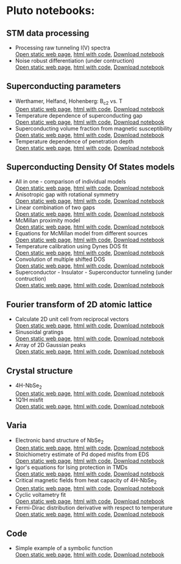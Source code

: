 # Pluto notebooks:

## STM data processing
- Processing raw tunneling I(V) spectra \
  <a href="./process_iv.html" target="_blank">Open static web page</a>, <a href="./process_iv_code.html" target="_blank">html with code</a>, [Download notebook](./process_iv.jl)
- Noise robust differentiation (under contruction) \
  <a href="./noise_robust.html" target="_blank">Open static web page</a>, <a href="./noise_robust_code.html" target="_blank">html with code</a>, [Download notebook](./noise_robust.jl)

## Superconducting parameters
- Werthamer, Helfand, Hohenberg: B<sub>c2</sub> vs. T \
  <a href="./whh.html" target="_blank">Open static web page</a>, <a href="./whh_code.html" target="_blank">html with code</a>, [Download notebook](./whh.jl)
- Temperature dependence of superconducting gap \
  <a href="./DelT.html" target="_blank">Open static web page</a>, <a href="./DelT_code.html" target="_blank">html with code</a>, [Download notebook](./DelT.jl)
- Superconducting volume fraction from magnetic susceptibility \
  <a href="./supervol.html" target="_blank">Open static web page</a>, <a href="./supervol_code.html" target="_blank">html with code</a>, [Download notebook](./supervol.jl)
- Temperature dependence of penetration depth \
  <a href="./London.html" target="_blank">Open static web page</a>, <a href="./London_code.html" target="_blank">html with code</a>, [Download notebook](./London.jl)

## Superconducting Density Of States models
- All in one - comparison of individual models \
  <a href="./dos_fit.html" target="_blank">Open static web page</a>, <a href="./dos_fit_code.html" target="_blank">html with code</a>, [Download notebook](./dos_fit.jl)
- Anisotropic gap with rotational symmetry \
  <a href="./anisotropic_gap.html" target="_blank">Open static web page</a>, <a href="./anisotropic_gap_code.html" target="_blank">html with code</a>, [Download notebook](./anisotropic_gap.jl)
- Linear combination of two gaps \
  <a href="./two_gaps.html" target="_blank">Open static web page</a>, <a href="./two_gaps_code.html" target="_blank">html with code</a>, [Download notebook](./two_gaps.jl)
- McMillan proximity model \
  <a href="./McMillan.html" target="_blank">Open static web page</a>, <a href="./McMillan_code.html" target="_blank">html with code</a>, [Download notebook](./McMillan.jl)
- Equations for McMillan model from different sources \
  <a href="./equations.html" target="_blank">Open static web page</a>, <a href="./equations_code.html" target="_blank">html with code</a>, [Download notebook](./equations.jl)
- Temperature calibration using Dynes DOS fit \
  <a href="./calib_temp.html" target="_blank">Open static web page</a>, <a href="./calib_temp_code.html" target="_blank">html with code</a>, [Download notebook](./calib_temp.jl)
- Convolution of multiple shifted DOS \
  <a href="./multi_convol.html" target="_blank">Open static web page</a>, <a href="./multi_convol_code.html" target="_blank">html with code</a>, [Download notebook](./multi_convol.jl)
- Superconductor - Insulator - Superconductor tunneling (under contruction) \
  <a href="./SIS.html" target="_blank">Open static web page</a>, <a href="./SIS_code.html" target="_blank">html with code</a>, [Download notebook](./SIS.jl)
  
## Fourier transform of 2D atomic lattice
- Calculate 2D unit cell from reciprocal vectors \
  <a href="./fft_lattice.html" target="_blank">Open static web page</a>, <a href="./fft_lattice_code.html" target="_blank">html with code</a>, [Download notebook](./fft_lattice.jl)
- Sinusoidal gratings \
  <a href="./sin_Fourier.html" target="_blank">Open static web page</a>, <a href="./sin_Fourier_code.html" target="_blank">html with code</a>, [Download notebook](./sin_Fourier.jl)
- Array of 2D Gaussian peaks \
  <a href="./Gauss_lattice.html" target="_blank">Open static web page</a>, <a href="./Gauss_lattice_code.html" target="_blank">html with code</a>, [Download notebook](./Gauss_lattice.jl)

## Crystal structure
- 4H-NbSe<sub>2</sub> \
  <a href="./XRD_4H.html" target="_blank">Open static web page</a>, <a href="./XRD_4H_code.html" target="_blank">html with code</a>, [Download notebook](./XRD_4H.jl)
- 1Q1H misfit \
  <a href="./XRD1q1h.html" target="_blank">Open static web page</a>, <a href="./XRD1q1h_code.html" target="_blank">html with code</a>, [Download notebook](./XRD1q1h.jl)

## Varia
- Electronic band structure of NbSe<sub>2</sub> \
  <a href="./NbSe2_bands.html" target="_blank">Open static web page</a>, <a href="./NbSe2_bands_code.html" target="_blank">html with code</a>, [Download notebook](./NbSe2_bands.jl)
- Stoichiometry estimate of Pd doped misfits from EDS \
  <a href="./Pd_doping.html" target="_blank">Open static web page</a>, <a href="./Pd_doping_code.html" target="_blank">html with code</a>, [Download notebook](./Pd_doping.jl)
- Igor's equations for Ising protection in TMDs \
  <a href="./igor.html" target="_blank">Open static web page</a>, <a href="./igor_code.html" target="_blank">html with code</a>, [Download notebook](./igor.jl)
- Critical magnetic fields from heat capacity of 4H-NbSe<sub>2</sub> \
  <a href="./heat_capacity.html" target="_blank">Open static web page</a>, <a href="./heat_capacity_code.html" target="_blank">html with code</a>, [Download notebook](./heat_capacity.jl)
- Cyclic voltametry fit \
  <a href="./twinpeaks.html" target="_blank">Open static web page</a>, <a href="./twinpeaks_code.html" target="_blank">html with code</a>, [Download notebook](./twinpeaks.jl)
- Fermi-Dirac distribution derivative with respect to temperature \
  <a href="./dfdT.html" target="_blank">Open static web page</a>, <a href="./dfdT_code.html" target="_blank">html with code</a>, [Download notebook](./dfdT.jl)

## Code
- Simple example of a symbolic function \
  <a href="./symbolic_example.html" target="_blank">Open static web page</a>, <a href="./symbolic_example_code.html" target="_blank">html with code</a>, [Download notebook](./symbolic_example.jl)
